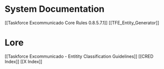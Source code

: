 # System Documentation
[[Taskforce Excommunicado Core Rules 0.8.5.7.1]]
[[TFE_Entity_Generator]]
# Lore
[[Taskforce Excommunicado - Entitity Classification Guidelines]]
[[CRED Index]]
[[X Index]]